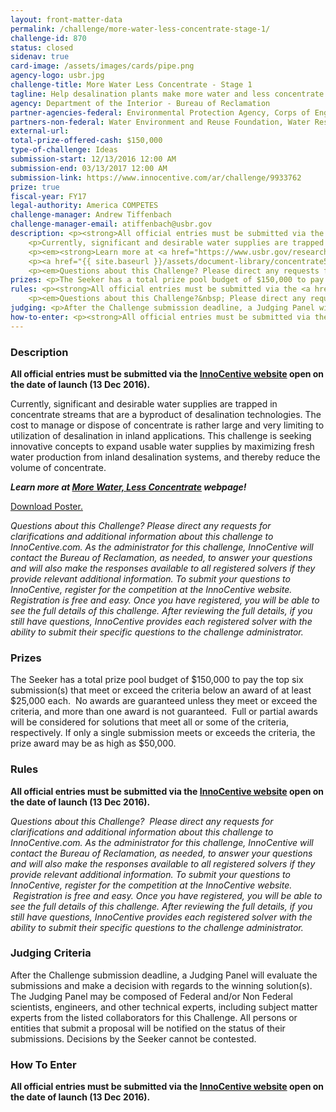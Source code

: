 ```yaml
---
layout: front-matter-data
permalink: /challenge/more-water-less-concentrate-stage-1/
challenge-id: 870
status: closed
sidenav: true
card-image: /assets/images/cards/pipe.png
agency-logo: usbr.jpg
challenge-title: More Water Less Concentrate - Stage 1
tagline: Help desalination plants make more water and less concentrate
agency: Department of the Interior - Bureau of Reclamation
partner-agencies-federal: Environmental Protection Agency, Corps of Engineers--Civil Works, Department of Defense
partners-non-federal: Water Environment and Reuse Foundation, Water Research Foundation
external-url:
total-prize-offered-cash: $150,000
type-of-challenge: Ideas
submission-start: 12/13/2016 12:00 AM
submission-end: 03/13/2017 12:00 AM
submission-link: https://www.innocentive.com/ar/challenge/9933762
prize: true
fiscal-year: FY17
legal-authority: America COMPETES
challenge-manager: Andrew Tiffenbach
challenge-manager-email: atiffenbach@usbr.gov
description: <p><strong>All official entries must be submitted via the <a href="https://www.innocentive.com/ar/challenge/9933762?cc=BoR3762&amp;utm_source=Reclamation&amp;utm_campaign=9933762&amp;utm_medium=gen">InnoCentive website</a> open on the date of launch (13 Dec 2016).</strong></p>
    <p>Currently, significant and desirable water supplies are trapped in concentrate streams that are a byproduct of desalination technologies. The cost to manage or dispose of concentrate is rather large and very limiting to utilization of desalination in inland applications. This challenge is seeking innovative concepts to expand usable water supplies by maximizing fresh water production from inland desalination systems, and thereby reduce the volume of concentrate.</p>
    <p><em><strong>Learn more at <a href="https://www.usbr.gov/research/challenge/morewater.html">More Water, Less Concentrate</a> webpage!</strong></em></p>
    <p><a href="{{ site.baseurl }}/assets/document-library/concentrate508.pdf">Download Poster.</a></p>
    <p><em>Questions about this Challenge? Please direct any requests for clarifications and additional information about this challenge to InnoCentive.com. As the administrator for this challenge, InnoCentive will contact the Bureau of Reclamation, as needed, to answer your questions and will also make the responses available to all registered solvers if they provide relevant additional information. To submit your questions to InnoCentive, register for the competition at the InnoCentive website. Registration is free and easy. Once you have registered, you will be able to see the full details of this challenge. After reviewing the full details, if you still have questions, InnoCentive provides each registered solver with the ability to submit their specific questions to the challenge administrator.</em></p>
prizes: <p>The Seeker has a total prize pool budget of $150,000 to pay the top six submission(s) that meet or exceed the criteria below an award of at least $25,000 each.&nbsp; No awards are guaranteed unless they meet or exceed the criteria, and more than one award is not guaranteed.&nbsp; Full or partial awards will be considered for solutions that meet all or some of the criteria, respectively. If only a single submission meets or exceeds the criteria, the prize award may be as high as $50,000.</p>
rules: <p><strong>All official entries must be submitted via the <a href="https://www.innocentive.com/ar/challenge/9933762">InnoCentive website</a> open on the date of launch (13 Dec 2016). </strong></p>
    <p><em>Questions about this Challenge?&nbsp; Please direct any requests for clarifications and additional information about this challenge to InnoCentive.com. As the administrator for this challenge, InnoCentive will contact the Bureau of Reclamation, as needed, to answer your questions and will also&nbsp;make the responses available to all registered solvers if they provide relevant additional information.&nbsp;To submit your questions to InnoCentive, register for the competition at the InnoCentive website. &nbsp;Registration is free and easy. Once you have registered, you will be able to see the full details of this challenge. After reviewing the full details, if you still have questions, InnoCentive provides each registered solver with the ability to submit their specific questions to the challenge administrator.</em></p>
judging: <p>After the Challenge submission deadline, a Judging Panel will evaluate the submissions and make a decision with regards to the winning solution(s). The Judging Panel may be composed of Federal and/or Non Federal scientists, engineers, and other technical experts, including subject matter experts from the listed collaborators for this Challenge. All persons or entities that submit a proposal will be notified on the status of their submissions. Decisions by the Seeker cannot be contested.</p>=
how-to-enter: <p><strong>All official entries must be submitted via the <a href="https://www.innocentive.com/ar/challenge/9933762">InnoCentive website</a> open on the date of launch (13 Dec 2016). </strong></p>
---
```


<!-- Description start -->
### Description


<p><strong>All official entries must be submitted via the <a href="https://www.innocentive.com/ar/challenge/9933762?cc=BoR3762&amp;utm_source=Reclamation&amp;utm_campaign=9933762&amp;utm_medium=gen">InnoCentive website</a> open on the date of launch (13 Dec 2016).</strong></p>
<p>Currently, significant and desirable water supplies are trapped in concentrate streams that are a byproduct of desalination technologies. The cost to manage or dispose of concentrate is rather large and very limiting to utilization of desalination in inland applications. This challenge is seeking innovative concepts to expand usable water supplies by maximizing fresh water production from inland desalination systems, and thereby reduce the volume of concentrate.</p>
<p><em><strong>Learn more at <a href="https://www.usbr.gov/research/challenge/morewater.html">More Water, Less Concentrate</a> webpage!</strong></em></p>
<p><a href="{{ site.baseurl }}/assets/document-library/concentrate508.pdf">Download Poster.</a></p>
<p><em>Questions about this Challenge? Please direct any requests for clarifications and additional information about this challenge to InnoCentive.com. As the administrator for this challenge, InnoCentive will contact the Bureau of Reclamation, as needed, to answer your questions and will also make the responses available to all registered solvers if they provide relevant additional information. To submit your questions to InnoCentive, register for the competition at the InnoCentive website. Registration is free and easy. Once you have registered, you will be able to see the full details of this challenge. After reviewing the full details, if you still have questions, InnoCentive provides each registered solver with the ability to submit their specific questions to the challenge administrator.</em></p>

<!-- Prizes start -->
### Prizes


<p>The Seeker has a total prize pool budget of $150,000 to pay the top six submission(s) that meet or exceed the criteria below an award of at least $25,000 each.&nbsp; No awards are guaranteed unless they meet or exceed the criteria, and more than one award is not guaranteed.&nbsp; Full or partial awards will be considered for solutions that meet all or some of the criteria, respectively. If only a single submission meets or exceeds the criteria, the prize award may be as high as $50,000.</p>

<!-- Rules start -->
### Rules 


<p><strong>All official entries must be submitted via the <a href="https://www.innocentive.com/ar/challenge/9933762">InnoCentive website</a> open on the date of launch (13 Dec 2016). </strong></p>
<p><em>Questions about this Challenge?&nbsp; Please direct any requests for clarifications and additional information about this challenge to InnoCentive.com. As the administrator for this challenge, InnoCentive will contact the Bureau of Reclamation, as needed, to answer your questions and will also&nbsp;make the responses available to all registered solvers if they provide relevant additional information.&nbsp;To submit your questions to InnoCentive, register for the competition at the InnoCentive website. &nbsp;Registration is free and easy. Once you have registered, you will be able to see the full details of this challenge. After reviewing the full details, if you still have questions, InnoCentive provides each registered solver with the ability to submit their specific questions to the challenge administrator.</em></p>

<!-- Judging start -->
### Judging Criteria


<p>After the Challenge submission deadline, a Judging Panel will evaluate the submissions and make a decision with regards to the winning solution(s). The Judging Panel may be composed of Federal and/or Non Federal scientists, engineers, and other technical experts, including subject matter experts from the listed collaborators for this Challenge. All persons or entities that submit a proposal will be notified on the status of their submissions. Decisions by the Seeker cannot be contested.</p>

<!--  How To Enter start -->
### How To Enter


<p><strong>All official entries must be submitted via the <a href="https://www.innocentive.com/ar/challenge/9933762">InnoCentive website</a> open on the date of launch (13 Dec 2016). </strong></p>
